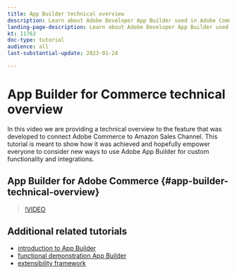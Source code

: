 ```yaml
---
title: App Builder technical overview
description: Learn about Adobe Developer App Builder used in Adobe Commerce with a technical overview
landing-page-description: Learn about Adobe Developer App Builder used in Adobe Commerce with a technical overview
kt: 11763
doc-type: tutorial
audience: all
last-substantial-update: 2023-01-24

---
```


# App Builder for Commerce technical overview 

In this video we are providing a technical overview to the feature that was developed to connect Adobe Commerce to Amazon Sales Channel.  This tutorial is meant to show how it was achieved and hopefully empower everyone to consider new ways to use Adobe App Builder for custom functionality and integrations.


## App Builder for Adobe Commerce {#app-builder-technical-overview}

>[!VIDEO](https://video.tv.adobe.com/v/3413512)


## Additional related tutorials

- [introduction to App Builder](../app-builder/introduction-to-app-builder.md)
- [functional demonstration App Builder](../app-builder/app-builder-functional-demonstration.md)
- [extensibility framework](../app-builder/extensibility-framework-commerce-eventing.md)
